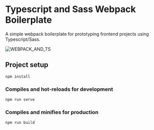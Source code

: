 # Typescript and Sass Webpack Boilerplate

A simple webpack boilerplate for prototyping frontend projects using Typescript/Sass.

![WEBPACK_AND_TS](https://firebasestorage.googleapis.com/v0/b/general-store-data.appspot.com/o/webpack-ts-scss.png?alt=media&token=dfa0369f-f24f-432f-b446-327525bc472c)

## Project setup
```
npm install
```

### Compiles and hot-reloads for development
```
npm run serve
```

### Compiles and minifies for production
```
npm run build
```
